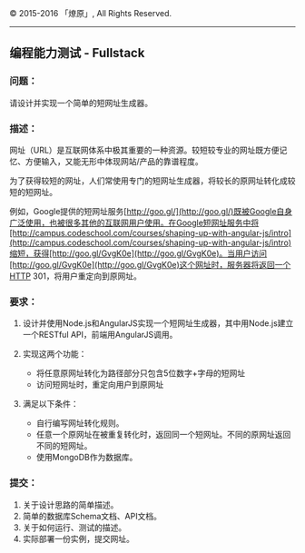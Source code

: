 &copy; 2015-2016 「燎原」, All Rights Reserved.
 
------------------

## 编程能力测试 - Fullstack

### 问题：
请设计并实现一个简单的短网址生成器。

### 描述：
网址（URL）是互联网体系中极其重要的一种资源。较短较专业的网址既方便记忆、方便输入，又能无形中体现网站/产品的靠谱程度。

为了获得较短的网址，人们常使用专门的短网址生成器，将较长的原网址转化成较短的短网址。

例如，Google提供的短网址服务[http://goo.gl/](http://goo.gl/)既被Google自身广泛使用，也被很多其他的互联网用户使用。在Google短网址服务中将[http://campus.codeschool.com/courses/shaping-up-with-angular-js/intro](http://campus.codeschool.com/courses/shaping-up-with-angular-js/intro)缩短，获得[http://goo.gl/GvgK0e](http://goo.gl/GvgK0e)。当用户访问[http://goo.gl/GvgK0e](http://goo.gl/GvgK0e)这个网址时，服务器将返回一个HTTP 301，将用户重定向到原网址。

### 要求：
1. 设计并使用Node.js和AngularJS实现一个短网址生成器，其中用Node.js建立一个RESTful API，前端用AngularJS调用。

2. 实现这两个功能：
   * 将任意原网址转化为路径部分只包含5位数字+字母的短网址
   * 访问短网址时，重定向用户到原网址
3. 满足以下条件：
   * 自行编写网址转化规则。
   * 任意一个原网址在被重复转化时，返回同一个短网址。不同的原网址返回不同的短网址。
   * 使用MongoDB作为数据库。

### 提交：
1. 关于设计思路的简单描述。
2. 简单的数据库Schema文档、API文档。
3. 关于如何运行、测试的描述。
4. 实际部署一份实例，提交网址。

